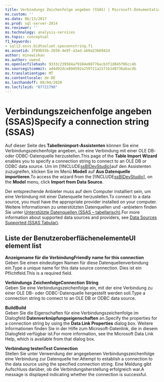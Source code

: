 ```yaml
---
title: Verbindungs Zeichenfolge angeben (SSAS) | Microsoft-Dokumentation
ms.custom: ''
ms.date: 06/13/2017
ms.prod: sql-server-2014
ms.reviewer: ''
ms.technology: analysis-services
ms.topic: conceptual
f1_keywords:
- sql12.asvs.bidtoolset.speconnstring.f1
ms.assetid: 3f89b55b-2659-4e9f-a3ad-ab9a23b6942d
author: minewiskan
ms.author: owend
ms.openlocfilehash: 9333c239504a79184e08776acb3f1d845f06cc4b
ms.sourcegitcommit: ad4d92dce894592a259721a1571b1d8736abacdb
ms.translationtype: MT
ms.contentlocale: de-DE
ms.lasthandoff: 08/04/2020
ms.locfileid: "87721798"
---
```

# <a name="specify-a-connection-string-ssas"></a><span data-ttu-id="483ed-102">Verbindungszeichenfolge angeben (SSAS)</span><span class="sxs-lookup"><span data-stu-id="483ed-102">Specify a connection string (SSAS)</span></span>
  <span data-ttu-id="483ed-103">Auf dieser Seite des **Tabellenimport-Assistenten** können Sie eine Verbindungszeichenfolge angeben, um eine Verbindung mit einer OLE DB- oder ODBC-Datenquelle herzustellen.</span><span class="sxs-lookup"><span data-stu-id="483ed-103">This page of the **Table Import Wizard** enables you to specify a connection string to connect to an OLE DB or ODBC data source.</span></span> <span data-ttu-id="483ed-104">Um im [!INCLUDE[ssBIDevStudio](../includes/ssbidevstudio-md.md)]auf den Assistenten zuzugreifen, klicken Sie im Menü **Modell** auf **Aus Datenquelle importieren**.</span><span class="sxs-lookup"><span data-stu-id="483ed-104">To access the wizard from the [!INCLUDE[ssBIDevStudio](../includes/ssbidevstudio-md.md)], on the **Model** menu, click **Import from Data Source**.</span></span>  
  
 <span data-ttu-id="483ed-105">Der entsprechende Anbieter muss auf dem Computer installiert sein, um eine Verbindung mit einer Datenquelle herzustellen.</span><span class="sxs-lookup"><span data-stu-id="483ed-105">To connect to a data source, you must have the appropriate provider installed on your computer.</span></span> <span data-ttu-id="483ed-106">Weitere Informationen zu unterstützten Datenquellen und -anbietern finden Sie unter [Unterstützte Datenquellen &#40;SSAS – tabellarisch&#41;](tabular-models/data-sources-supported-ssas-tabular.md).</span><span class="sxs-lookup"><span data-stu-id="483ed-106">For more information about supported data sources and providers, see [Data Sources Supported &#40;SSAS Tabular&#41;](tabular-models/data-sources-supported-ssas-tabular.md).</span></span>  
  
## <a name="ui-element-list"></a><span data-ttu-id="483ed-107">Liste der Benutzeroberflächenelemente</span><span class="sxs-lookup"><span data-stu-id="483ed-107">UI element list</span></span>  
 <span data-ttu-id="483ed-108">**Anzeigename für die Verbindung**</span><span class="sxs-lookup"><span data-stu-id="483ed-108">**Friendly name for this connection**</span></span>  
 <span data-ttu-id="483ed-109">Geben Sie einen eindeutigen Namen für diese Datenquellenverbindung ein.</span><span class="sxs-lookup"><span data-stu-id="483ed-109">Type a unique name for this data source connection.</span></span> <span data-ttu-id="483ed-110">Dies ist ein Pflichtfeld.</span><span class="sxs-lookup"><span data-stu-id="483ed-110">This is a required field.</span></span>  
  
 <span data-ttu-id="483ed-111">**Verbindungs Zeichenfolge**</span><span class="sxs-lookup"><span data-stu-id="483ed-111">**Connection String**</span></span>  
 <span data-ttu-id="483ed-112">Geben Sie eine Verbindungszeichenfolge ein, mit der eine Verbindung zu einer OLE DB- oder ODBC-Datenquelle hergestellt werden soll.</span><span class="sxs-lookup"><span data-stu-id="483ed-112">Type a connection string to connect to an OLE DB or ODBC data source.</span></span>  
  
 <span data-ttu-id="483ed-113">**Build**</span><span class="sxs-lookup"><span data-stu-id="483ed-113">**Build**</span></span>  
 <span data-ttu-id="483ed-114">Geben Sie die Eigenschaften für eine Verbindungszeichenfolge im Dialogfeld **Datenverknüpfungseigenschaften** an.</span><span class="sxs-lookup"><span data-stu-id="483ed-114">Specify the properties for a connection string by using the **Data Link Properties** dialog box.</span></span> <span data-ttu-id="483ed-115">Weitere Informationen finden Sie in der Hilfe zum Microsoft-Datenlink, die in diesem Dialogfeld verfügbar ist.</span><span class="sxs-lookup"><span data-stu-id="483ed-115">For more information, see the Microsoft Data Link Help, which is available from that dialog box.</span></span>  
  
 <span data-ttu-id="483ed-116">**Verbindung testen**</span><span class="sxs-lookup"><span data-stu-id="483ed-116">**Test Connection**</span></span>  
 <span data-ttu-id="483ed-117">Stellen Sie unter Verwendung der angegebenen Verbindungszeichenfolge eine Verbindung zur Datenquelle her.</span><span class="sxs-lookup"><span data-stu-id="483ed-117">Attempt to establish a connection to the data source using the specified connection string.</span></span> <span data-ttu-id="483ed-118">Eine Meldung gibt Aufschluss darüber, ob die Verbindungsherstellung erfolgreich war.</span><span class="sxs-lookup"><span data-stu-id="483ed-118">A message is displayed indicating whether the connection is successful.</span></span>  
  
  
